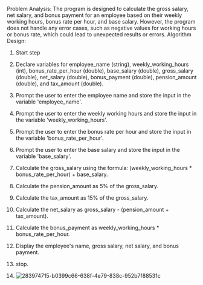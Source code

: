 Problem Analysis:
The program is designed to calculate the gross salary, net salary, and bonus payment for an employee based on their weekly working hours, bonus rate per hour, and base salary.
However, the program does not handle any error cases, such as negative values for working hours or bonus rate, which could lead to unexpected results or errors.
Algorithm Design:
1. Start step
2. Declare variables for employee_name (string), weekly_working_hours (int), bonus_rate_per_hour (double), base_salary (double), gross_salary (double), net_salary (double), bonus_payment (double), pension_amount (double), and tax_amount (double).
3. Prompt the user to enter the employee name and store the input in the variable 'employee_name'.
4. Prompt the user to enter the weekly working hours and store the input in the variable 'weekly_working_hours'.
5. Prompt the user to enter the bonus rate per hour and store the input in the variable 'bonus_rate_per_hour'.
6. Prompt the user to enter the base salary and store the input in the variable 'base_salary'.
7. Calculate the gross_salary using the formula: (weekly_working_hours * bonus_rate_per_hour) + base_salary.
8. Calculate the pension_amount as 5% of the gross_salary.
9. Calculate the tax_amount as 15% of the gross_salary.
10. Calculate the net_salary as gross_salary - (pension_amount + tax_amount).
11. Calculate the bonus_payment as weekly_working_hours * bonus_rate_per_hour.
12. Display the employee's name, gross salary, net salary, and bonus payment.
13. stop.

14. ![283974715-b0399c66-638f-4e79-838c-952b7f88531c](https://github.com/SWEG-2015EC-Batch/Code-Warrior/assets/149199747/482ed37f-c5bc-4d1a-88bf-172557e70c1e)


